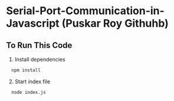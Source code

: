 
# Serial-Port-Communication-in-Javascript (Puskar Roy Githuhb)



## To Run This Code

1. Install dependencies 
```bash
  npm install
```


2. Start index file
```bash
  node index.js
```
